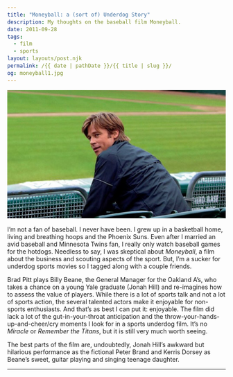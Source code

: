 ```yaml
---
title: "Moneyball: a (sort of) Underdog Story"
description: My thoughts on the baseball film Moneyball.
date: 2011-09-28
tags: 
  - film
  - sports
layout: layouts/post.njk
permalink: /{{ date | pathDate }}/{{ title | slug }}/
og: moneyball1.jpg
---
```


![Brad Pitt in Moneyball](/img/moneyball1.jpg)

I’m not a fan of baseball. I never have been. I grew up in a basketball home, living and breathing hoops and the Phoenix Suns. Even after I married an avid baseball and Minnesota Twins fan, I really only watch baseball games for the hotdogs. Needless to say, I was skeptical about _Moneyball_, a film about the business and scouting aspects of the sport. But, I’m a sucker for underdog sports movies so I tagged along with a couple friends.

Brad Pitt plays Billy Beane, the General Manager for the Oakland A’s, who takes a chance on a young Yale graduate (Jonah Hill) and re-imagines how to assess the value of players. While there is a lot of sports talk and not a lot of sports action, the several talented actors make it enjoyable for non-sports enthusiasts. And that’s as best I can put it: enjoyable. The film did lack a lot of the gut-in-your-throat anticipation and the throw-your-hands-up-and-cheer/cry moments I look for in a sports underdog film. It’s no _Miracle_ or _Remember the Titans_, but it is still very much worth seeing.

The best parts of the film are, undoubtedly, Jonah Hill’s awkward but hilarious performance as the fictional Peter Brand and Kerris Dorsey as Beane’s sweet, guitar playing and singing teenage daughter.

---
